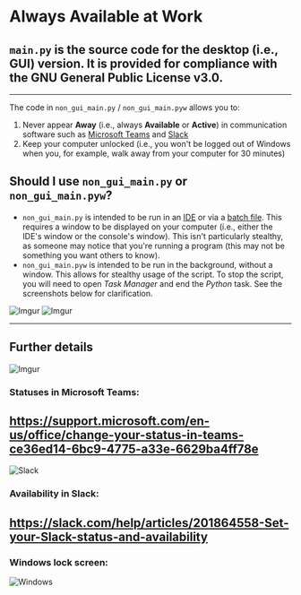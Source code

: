 # Always Available at Work
## `main.py` is the source code for the desktop (i.e., GUI) version. It is provided for compliance with the GNU General Public License v3.0.
---

The code in `non_gui_main.py` / `non_gui_main.pyw` allows you to:
1. Never appear **Away** (i.e., always **Available** or **Active**) in communication software such as [Microsoft Teams](https://www.microsoft.com/en-us/microsoft-teams/group-chat-software) and [Slack](https://slack.com/)
2. Keep your computer unlocked (i.e., you won't be logged out of Windows when you, for example, walk away from your computer for 30 minutes)

## Should I use `non_gui_main.py` or `non_gui_main.pyw`?

* `non_gui_main.py` is intended to be run in an [IDE](https://en.wikipedia.org/wiki/Integrated_development_environment) or via a [batch file](https://datatofish.com/batch-python-script/). This requires a window to be displayed on your computer (i.e., either the IDE's window or the console's window). This isn't particularly stealthy, as someone may notice that you're running a program (this may not be something you want others to know).
* `non_gui_main.pyw` is intended to be run in the background, without a window. This allows for stealthy usage of the script. To stop the script, you will need to open *Task Manager* and end the *Python* task. See the screenshots below for clarification.

![Imgur](https://imgur.com/BRtutja.jpg)
![Imgur](https://imgur.com/4NIeKKt.jpg)

---
## Further details
![Imgur](https://imgur.com/Take3OQ.jpg)

### Statuses in Microsoft Teams:

https://support.microsoft.com/en-us/office/change-your-status-in-teams-ce36ed14-6bc9-4775-a33e-6629ba4ff78e
---
![Slack](https://slack.zendesk.com/hc/article_attachments/360080995454/Frame_307.png)

### Availability in Slack:

https://slack.com/help/articles/201864558-Set-your-Slack-status-and-availability
---
### Windows lock screen:

![Windows](https://api.softwarekeep.com/media/nimbus/helpcenter/setup-windows-hello-lockscreen-windows10-1803.jpg)
